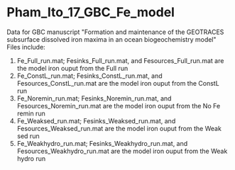 # Pham_Ito_17_GBC_Fe_model
Data for GBC manuscript "Formation and maintenance of the GEOTRACES subsurface dissolved iron maxima in an ocean biogeochemistry model"
Files include:
1. Fe_Full_run.mat; Fesinks_Full_run.mat, and Fesources_Full_run.mat are the model iron ouput from the Full run
2. Fe_ConstL_run.mat; Fesinks_ConstL_run.mat, and Fesources_ConstL_run.mat are the model iron ouput from the ConstL run
3. Fe_Noremin_run.mat; Fesinks_Noremin_run.mat, and Fesources_Noremin_run.mat are the model iron ouput from the No Fe remin run
4. Fe_Weaksed_run.mat; Fesinks_Weaksed_run.mat, and Fesources_Weaksed_run.mat are the model iron ouput from the Weak sed run
5. Fe_Weakhydro_run.mat; Fesinks_Weakhydro_run.mat, and Fesources_Weakhydro_run.mat are the model iron ouput from the Weak hydro run

